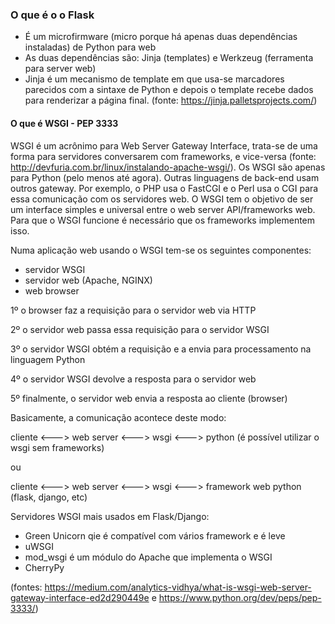 ### O que é o o Flask
- É um microfirmware (micro porque há apenas duas dependências instaladas) de Python para web
- As duas dependências são: Jinja (templates) e Werkzeug (ferramenta para server web)
- Jinja é um mecanismo de template em que usa-se marcadores parecidos com a sintaxe de Python e depois o template recebe dados para renderizar a página final. (fonte: https://jinja.palletsprojects.com/)

#### O que é WSGI - PEP 3333
WSGI é um acrônimo para Web Server Gateway Interface, trata-se de uma forma para servidores conversarem com frameworks, 
e vice-versa (fonte: http://devfuria.com.br/linux/instalando-apache-wsgi/). Os WSGI são apenas para Python (pelo menos até agora).
Outras linguagens de back-end usam outros gateway. Por exemplo, o PHP usa o FastCGI e o Perl usa o CGI para essa comunicação
com os servidores web.
O WSGI tem o objetivo de ser um interface simples e universal entre o web server API/frameworks web. 
Para que o WSGI funcione é necessário que os frameworks implementem isso. 

Numa aplicação web usando o WSGI tem-se os seguintes componentes:
- servidor WSGI
- servidor web (Apache, NGINX)
- web browser

1º o browser faz a requisição para o servidor web via HTTP

2º o servidor web passa essa requisição para o servidor WSGI

3º o servidor WSGI obtém a requisição e a envia para processamento na linguagem Python

4º o servidor WSGI devolve a resposta para o servidor web

5º finalmente, o servidor web envia a resposta ao cliente (browser)

Basicamente, a comunicação acontece deste modo:

cliente <---> web server <---> wsgi <---> python (é possível utilizar o wsgi sem frameworks)

ou

cliente <---> web server <---> wsgi <---> framework web python (flask, django, etc)


Servidores WSGI mais usados em Flask/Django:
- Green Unicorn qie é compatível com vários framework e é leve
- uWSGI
- mod_wsgi é um módulo do Apache que implementa o WSGI
- CherryPy

(fontes: https://medium.com/analytics-vidhya/what-is-wsgi-web-server-gateway-interface-ed2d290449e e https://www.python.org/dev/peps/pep-3333/)






